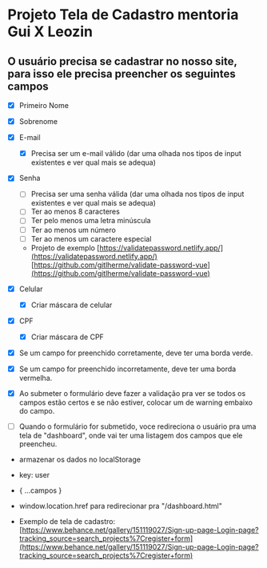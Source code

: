 # Projeto Tela de Cadastro mentoria Gui X Leozin

## O usuário precisa se cadastrar no nosso site, para isso ele precisa preencher os seguintes campos

- [x] Primeiro Nome
- [x] Sobrenome
- [x] E-mail
  - [x] Precisa ser um e-mail válido (dar uma olhada nos tipos de input existentes e ver qual mais se adequa)
- [x] Senha
  - [ ] Precisa ser uma senha válida (dar uma olhada nos tipos de input existentes e ver qual mais se adequa)
  - [ ] Ter ao menos 8 caracteres
  - [ ] Ter pelo menos uma letra minúscula
  - [ ] Ter ao menos um número
  - [ ] Ter ao menos um caractere especial
  - Projeto de exemplo [https://validatepassword.netlify.app/](https://validatepassword.netlify.app/)
    [https://github.com/gitlherme/validate-password-vue](https://github.com/gitlherme/validate-password-vue)
- [x] Celular
  - [x] Criar máscara de celular
- [x] CPF

  - [x] Criar máscara de CPF

- [x] Se um campo for preenchido corretamente, deve ter uma borda verde.

- [x] Se um campo for preenchido incorretamente, deve ter uma borda vermelha.

- [x] Ao submeter o formulário deve fazer a validação pra ver se todos os campos estão certos e se não estiver, colocar um <span> de warning embaixo do campo.

- [ ] Quando o formulário for submetido, voce redireciona o usuário pra uma tela de "dashboard", onde vai ter uma listagem dos campos que ele preencheu.

- armazenar os dados no localStorage
- key: user
- { ...campos }
- window.location.href para redirecionar pra "/dashboard.html"

- Exemplo de tela de cadastro: [https://www.behance.net/gallery/151119027/Sign-up-page-Login-page?tracking_source=search_projects%7Cregister+form](https://www.behance.net/gallery/151119027/Sign-up-page-Login-page?tracking_source=search_projects%7Cregister+form)
